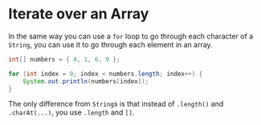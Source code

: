 # Iterate over an Array

In the same way you can use a `for` loop to go through each character of a `String`,
you can use it to go through each element in an array.

```java
int[] numbers = { 4, 1, 6, 9 };

for (int index = 0; index < numbers.length; index++) {
    System.out.println(numbers[index]);
}
```

The only difference from `String`s is that instead of `.length()` and `.charAt(...)`, you use `.length` and `[]`.
